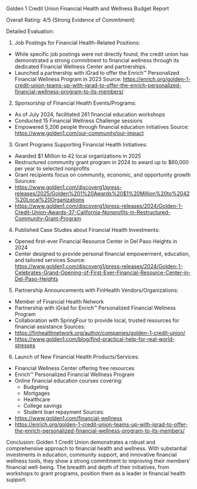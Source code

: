 Golden 1 Credit Union Financial Health and Wellness Budget Report

Overall Rating: 4/5 (Strong Evidence of Commitment)

Detailed Evaluation:

1. Job Postings for Financial Health-Related Positions:
- While specific job postings were not directly found, the credit union has demonstrated a strong commitment to financial wellness through its dedicated Financial Wellness Center and partnerships.
- Launched a partnership with iGrad to offer the Enrich™ Personalized Financial Wellness Program in 2023
Source: https://enrich.org/golden-1-credit-union-teams-up-with-igrad-to-offer-the-enrich-personalized-financial-wellness-program-to-its-members/

2. Sponsorship of Financial Health Events/Programs:
- As of July 2024, facilitated 261 financial education workshops
- Conducted 15 Financial Wellness Challenge sessions
- Empowered 5,206 people through financial education initiatives
Source: https://www.golden1.com/our-community/our-impact

3. Grant Programs Supporting Financial Health Initiatives:
- Awarded $1 Million to 42 local organizations in 2025
- Restructured community grant program in 2024 to award up to $60,000 per year to selected nonprofits
- Grant recipients focus on community, economic, and opportunity growth
Sources: 
- https://www.golden1.com/discoverg1/press-releases/2025/Golden%201%20Awards%20$1%20Million%20to%2042%20Local%20Organizations
- https://www.golden1.com/discoverg1/press-releases/2024/Golden-1-Credit-Union-Awards-37-California-Nonprofits-in-Restructured-Community-Grant-Program

4. Published Case Studies about Financial Health Investments:
- Opened first-ever Financial Resource Center in Del Paso Heights in 2024
- Center designed to provide personal financial empowerment, education, and tailored services
Source: https://www.golden1.com/discoverg1/press-releases/2024/Golden-1-Celebrates-Grand-Opening-of-First-Ever-Financial-Resource-Center-in-Del-Paso-Heights

5. Partnership Announcements with FinHealth Vendors/Organizations:
- Member of Financial Health Network
- Partnership with iGrad for Enrich™ Personalized Financial Wellness Program
- Collaboration with SpringFour to provide local, trusted resources for financial assistance
Sources:
- https://finhealthnetwork.org/author/companies/golden-1-credit-union/
- https://www.golden1.com/blog/find-practical-help-for-real-world-stresses

6. Launch of New Financial Health Products/Services:
- Financial Wellness Center offering free resources
- Enrich™ Personalized Financial Wellness Program
- Online financial education courses covering:
  * Budgeting
  * Mortgages
  * Healthcare
  * College savings
  * Student loan repayment
Sources:
- https://www.golden1.com/financial-wellness
- https://enrich.org/golden-1-credit-union-teams-up-with-igrad-to-offer-the-enrich-personalized-financial-wellness-program-to-its-members/

Conclusion:
Golden 1 Credit Union demonstrates a robust and comprehensive approach to financial health and wellness. With substantial investments in education, community support, and innovative financial wellness tools, they show a strong commitment to improving their members' financial well-being. The breadth and depth of their initiatives, from workshops to grant programs, position them as a leader in financial health support.